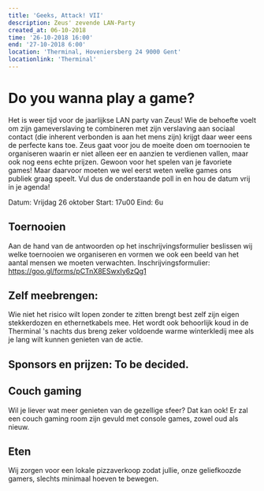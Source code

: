 ```yaml
---
title: 'Geeks, Attack! VII'
description: Zeus' zevende LAN-Party
created_at: 06-10-2018
time: '26-10-2018 16:00'
end: '27-10-2018 6:00'
location: 'Therminal, Hoveniersberg 24 9000 Gent'
locationlink: 'Therminal'
---
```


Do you wanna play a game?
======

Het is weer tijd voor de jaarlijkse LAN party van Zeus! Wie de behoefte voelt om zijn gameverslaving te combineren met zijn verslaving aan sociaal contact (die inherent verbonden is aan het mens zijn) krijgt daar weer eens de perfecte kans toe.
Zeus gaat voor jou de moeite doen om toernooien te organiseren waarin er niet alleen eer en aanzien te verdienen vallen, maar ook nog eens echte prijzen. Gewoon voor het spelen van je favoriete games!  Maar daarvoor moeten we wel eerst weten welke games ons publiek graag speelt.
Vul dus de onderstaande poll in en hou de datum vrij in je agenda!

Datum: Vrijdag 26 oktober
Start: 17u00
Eind: 6u

## Toernooien
Aan de hand van de antwoorden op het inschrijvingsformulier beslissen wij welke toernooien we organiseren en vormen we ook een beeld van het aantal mensen we moeten verwachten.
Inschrijvingsformulier:
https://goo.gl/forms/pCTnX8ESwxIy6zQg1

## Zelf meebrengen:
Wie niet het risico wilt lopen zonder te zitten brengt best zelf zijn eigen stekkerdozen en ethernetkabels mee.
Het wordt ook behoorlijk koud in de Therminal 's nachts dus breng zeker voldoende warme winterkledij mee als je lang wilt kunnen genieten van de actie.

## Sponsors en prijzen: To be decided.

## Couch gaming
Wil je liever wat meer genieten van de gezellige sfeer? Dat kan ook! Er zal een couch gaming room zijn gevuld met console games, zowel oud als nieuw.

## Eten
Wij zorgen voor een lokale pizzaverkoop zodat jullie, onze geliefkoozde gamers, slechts minimaal hoeven te bewegen.

